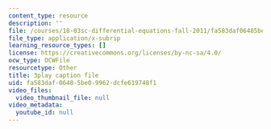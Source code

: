 ```yaml
---
content_type: resource
description: ''
file: /courses/18-03sc-differential-equations-fall-2011/fa583daf06485be09962dcfe619748f1_3ejfkMHr_DE.vtt
file_type: application/x-subrip
learning_resource_types: []
license: https://creativecommons.org/licenses/by-nc-sa/4.0/
ocw_type: OCWFile
resourcetype: Other
title: 3play caption file
uid: fa583daf-0648-5be0-9962-dcfe619748f1
video_files:
  video_thumbnail_file: null
video_metadata:
  youtube_id: null
---
```

